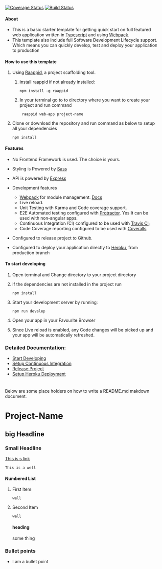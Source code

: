 [![Coverage Status](https://coveralls.io/repos/github/pranusony/youtube-angular/badge.svg?branch=master)](https://coveralls.io/github/pranusony/youtube-angular?branch=master)
[![Build Status](https://travis-ci.org/pranusony/youtube-angular.svg?branch=master)](https://travis-ci.org/pranusony/youtube-angular)
#### About
- This is a basic starter template for getting quick start on full featured web application written in [Typescript](https://www.typescriptlang.org/index.html) and using [Webpack](https://webpack.js.org/).
- This template also include full Software Development Lifecycle support. Which means you can quickly develop, test and deploy your application to production


#### How to use this template

1. Using [Raappid](https://github.com/coolchem/raappid), a project scaffolding tool.

    1. install raappid if not already installed: 
    
        ```
        npm install -g raappid
        ```
        
    2. In your terminal go to to directory where you want to create your project and run command
    
       ```
        raappid web-app project-name
       ```

2. Clone or download the repository and run command as below to setup all your dependencies

    ```
    npm install 
    ```

#### Features
- No Frontend Framework is used. The choice is yours.
- Styling is Powered by [Sass](http://sass-lang.com/)  
- API is powered by [Express](http://expressjs.com/) 
- Development features
    - [Webpack](https://webpack.js.org/) for module management. [Docs](https://webpack.js.org/configuration/)   
    - Live reload.
    - Unit Testing with Karma and Code coverage support.
    - E2E Automated testing configured with [Protractor](http://www.protractortest.org/#/). Yes It can be used with non-angular apps.
    - Continuous Integration (CI) configured to be used with [Travis CI](https://travis-ci.org/);
    - Code Coverage reporting configured to be used with [Coveralls](https://coveralls.io) 

- Configured to release project to Github.
- Configured to deploy your application directly to [Heroku](https://www.heroku.com/), from production branch 
 
#### To start developing

1. Open terminal and Change directory to your project directory

2. if the dependencies are not installed in the project run

    ```
    npm install 
    ```
3. Start your development server by running:
   ```
   npm run develop
   ``` 
4. Open your app in your Favourite Browser

5. Since Live reload is enabled, any Code changes will be picked up and your app will be automatically refreshed. 
 
### Detailed Documentation:
   
-  [Start Developing](template-docs/development.md)
-  [Setup Continuous Integration](template-docs/CI.md)
-  [Release Project](template-docs/release.md)
-  [Setup Heroku Deployment](template-docs/deploy.md)

    
#    
Below are some place holders on how to write a README.md makdown document.    
    

# Project-Name

## big Headline

### Small Headline

[This is s link](http://google.com)

```
This is a well
```

#### Numbered List

1. First Item
    ```
    well
    ```

2. Second Item
    ```
    well
    ```
    #### heading
    some thing

### Bullet points

- I am a bullet point


